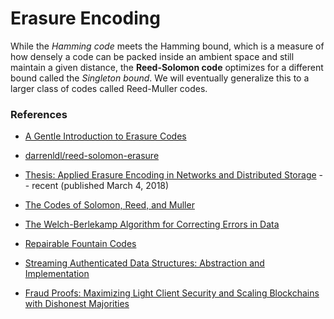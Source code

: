 # Erasure Encoding

While the *Hamming code* meets the Hamming bound, which is a measure of how densely a code can be packed inside an ambient space and still maintain a given distance, the **Reed-Solomon code** optimizes for a different bound called the *Singleton bound*. We will eventually generalize this to a larger class of codes called Reed-Muller codes.

### References
* [A Gentle Introduction to Erasure Codes](https://www.akalin.com/intro-erasure-codes)
* [darrenldl/reed-solomon-erasure](https://github.com/darrenldl/reed-solomon-erasure)
* [Thesis: Applied Erasure Encoding in Networks and Distributed Storage](https://arxiv.org/pdf/1803.01358.pdf) -- recent (published March 4, 2018)
* [The Codes of Solomon, Reed, and Muller](https://jeremykun.com/2015/03/23/the-codes-of-solomon-reed-and-muller/)
* [The Welch-Berlekamp Algorithm for Correcting Errors in Data](https://jeremykun.com/2015/09/07/welch-berlekamp/)

* [Repairable Fountain Codes](https://arxiv.org/abs/1401.0734)
* [Streaming Authenticated Data Structures: Abstraction and Implementation](http://users.umiacs.umd.edu/~zhangyp/papers/p129-qian.pdf)
* [Fraud Proofs: Maximizing Light Client Security and Scaling Blockchains with Dishonest Majorities](https://arxiv.org/abs/1809.09044)